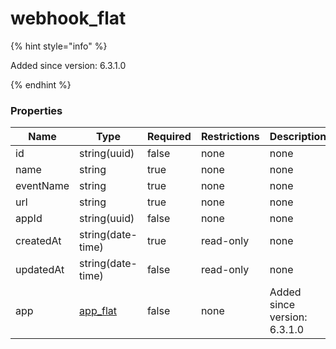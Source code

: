 
# webhook_flat

{% hint style="info" %}

Added since version: 6.3.1.0

{% endhint %}

### Properties

|Name|Type|Required|Restrictions|Description|
|---|---|---|---|---|
|id|string(uuid)|false|none|none|
|name|string|true|none|none|
|eventName|string|true|none|none|
|url|string|true|none|none|
|appId|string(uuid)|false|none|none|
|createdAt|string(date-time)|true|read-only|none|
|updatedAt|string(date-time)|false|read-only|none|
|app|[app_flat](/schema/app_flat)|false|none|Added since version: 6.3.1.0|
